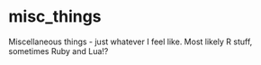 # misc_things
Miscellaneous things - just whatever I feel like.
Most likely R stuff, sometimes Ruby and Lua!?
